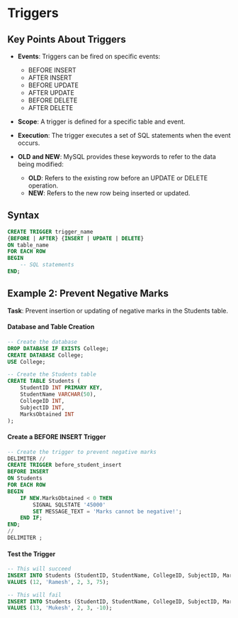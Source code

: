 # Triggers

## Key Points About Triggers
- **Events**: Triggers can be fired on specific events:
    - BEFORE INSERT
    - AFTER INSERT
    - BEFORE UPDATE
    - AFTER UPDATE
    - BEFORE DELETE
    - AFTER DELETE

- **Scope**: A trigger is defined for a specific table and event.  
- **Execution**: The trigger executes a set of SQL statements when the event occurs.  
- **OLD and NEW**: MySQL provides these keywords to refer to the data being modified:  
    - **OLD**: Refers to the existing row before an UPDATE or DELETE operation.
    - **NEW**: Refers to the new row being inserted or updated.

## Syntax
```sql
CREATE TRIGGER trigger_name
{BEFORE | AFTER} {INSERT | UPDATE | DELETE}
ON table_name
FOR EACH ROW
BEGIN
    -- SQL statements
END;
```

## **Example 2**: Prevent Negative Marks
**Task**: Prevent insertion or updating of negative marks in the Students table.

#### Database and Table Creation
```sql
-- Create the database
DROP DATABASE IF EXISTS College;
CREATE DATABASE College;
USE College;

-- Create the Students table
CREATE TABLE Students (
    StudentID INT PRIMARY KEY,
    StudentName VARCHAR(50),
    CollegeID INT,
    SubjectID INT,
    MarksObtained INT
);
```


#### Create a BEFORE INSERT Trigger
```sql
-- Create the trigger to prevent negative marks
DELIMITER //
CREATE TRIGGER before_student_insert
BEFORE INSERT
ON Students
FOR EACH ROW
BEGIN
    IF NEW.MarksObtained < 0 THEN
        SIGNAL SQLSTATE '45000'
        SET MESSAGE_TEXT = 'Marks cannot be negative!';
    END IF;
END;
// 
DELIMITER ;

```
#### Test the Trigger
```sql
-- This will succeed
INSERT INTO Students (StudentID, StudentName, CollegeID, SubjectID, MarksObtained)
VALUES (12, 'Ramesh', 2, 3, 75);

-- This will fail
INSERT INTO Students (StudentID, StudentName, CollegeID, SubjectID, MarksObtained)
VALUES (13, 'Mukesh', 2, 3, -10);
```